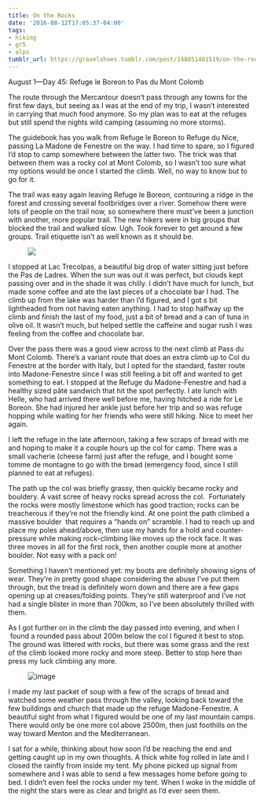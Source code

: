 ```yaml
---
title: On the Rocks
date: '2016-08-12T17:05:37-04:00'
tags:
- hiking
- gr5
- alps
tumblr_url: https://gravelshoes.tumblr.com/post/148851481519/on-the-rocks
---
```

August 1—Day 45: Refuge le Boreon to Pas du Mont Colomb

The route through the Mercantour doesn’t pass through any towns for the first few days, but seeing as I was at the end of my trip, I wasn’t interested in carrying that much food anymore. So my plan was to eat at the refuges but still spend the nights wild camping (assuming no more storms).

The guidebook has you walk from Refuge le Boreon to Refuge du Nice, passing La Madone de Fenestre on the way. I had time to spare, so I figured I’d stop to camp somewhere between the latter two. The trick was that between them was a rocky col at Mont Colomb, so I wasn’t too sure what my options would be once I started the climb. Well, no way to know but to go for it.

The trail was easy again leaving Refuge le Boreon, contouring a ridge in the forest and crossing several footbridges over a river. Somehow there were lots of people on the trail now, so somewhere there must’ve been a junction with another, more popular trail. The new hikers were in big groups that blocked the trail and walked slow. Ugh. Took forever to get around a few groups. Trail etiquette isn’t as well known as it should be.

<figure class="tmblr-full" data-orig-height="2448" data-orig-width="3264"><img src="https://66.media.tumblr.com/b7a8964c586594e50fa7199b2a538c6a/tumblr_inline_obsmd886S01uncvcw_540.jpg" data-orig-height="2448" data-orig-width="3264"></figure>

I stopped at Lac Trecolpas, a beautiful big drop of water sitting just before the Pas de Ladres. When the sun was out it was perfect, but clouds kept passing over and in the shade it was chilly. I didn’t have much for lunch, but made some coffee and ate the last pieces of a chocolate bar I had. The climb up from the lake was harder than I’d figured, and I got s bit lightheaded from not having eaten anything. I had to stop halfway up the climb and finish the last of my food, just a bit of bread and a can of tuna in olive oil. It wasn’t much, but helped settle the caffeine and sugar rush I was feeling from the coffee and chocolate bar.

Over the pass there was a good view across to the next climb at Pass du Mont Colomb. There’s a variant route that does an extra climb up to Col du Fenestre at the border with Italy, but I opted for the standard, faster route into Madone-Fenestre since I was still feeling a bit off and wanted to get something to eat. I stopped at the Refuge du Madone-Fenestre and had a healthy sized pâté sandwich that hit the spot perfectly. I ate lunch with Helle, who had arrived there well before me, having hitched a ride for Le Boreon. She had injured her ankle just before her trip and so was refuge hopping while waiting for her friends who were still hiking. Nice to meet her again.

I left the refuge in the late afternoon, taking a few scraps of bread with me and hoping to make it a couple hours up the col for camp. There was a small vacherie (cheese farm) just after the refuge, and I bought some tomme de montagne to go with the bread (emergency food, since I still planned to eat at refuges).

The path up the col was briefly grassy, then quickly became rocky and bouldery. A vast scree of heavy rocks spread across the col. &nbsp;Fortunately the rocks were mostly limestone which has good traction; rocks can be treacherous if they’re not the friendly kind. At one point the path climbed a massive boulder &nbsp;that requires a “hands on” scramble. I had to reach up and place my poles ahead/above, then use my hands for a hold and counter-pressure while making rock-climbing like moves up the rock face. It was three moves in all for the first rock, then another couple more at another boulder. Not easy with a pack on!

Something I haven’t mentioned yet: my boots are definitely showing signs of wear. They’re in pretty good shape considering the abuse I’ve put them through, but the tread is definitely worn down and there are a few gaps opening up at creases/folding points. They’re still waterproof and I’ve not had a single blister in more than 700km, so I’ve been absolutely thrilled with them.

As I got further on in the climb the day passed into evening, and when I &nbsp;found a rounded pass about 200m below the col I figured it best to stop. The ground was littered with rocks, but there was some grass and the rest of the climb looked more rocky and more steep. Better to stop here than press my luck climbing any more.

<figure data-orig-width="10800" data-orig-height="2332" class="tmblr-full"><img src="https://66.media.tumblr.com/b242fd44fa6d0ca4c10298ecaf52e846/tumblr_inline_oboozos96K1uncvcw_540.jpg" alt="image" data-orig-width="10800" data-orig-height="2332"></figure>

I made my last packet of soup with a few of the scraps of bread and watched some weather pass through the valley, looking back toward the few buildings and church that made up the refuge Madone-Fenestre. A beautiful sight from what I figured would be one of my last mountain camps. There would only be one more col above 2500m, then just foothills on the way toward Menton and the Mediterranean.

I sat for a while, thinking about how soon I’d be reaching the end and getting caught up in my own thoughts. A thick white fog rolled in late and I closed the rainfly from inside my tent. My phone picked up signal from somewhere and I was able to send a few messages home before going to bed. I didn’t even feel the rocks under my tent. When I woke in the middle of the night the stars were as clear and bright as I’d ever seen them.

